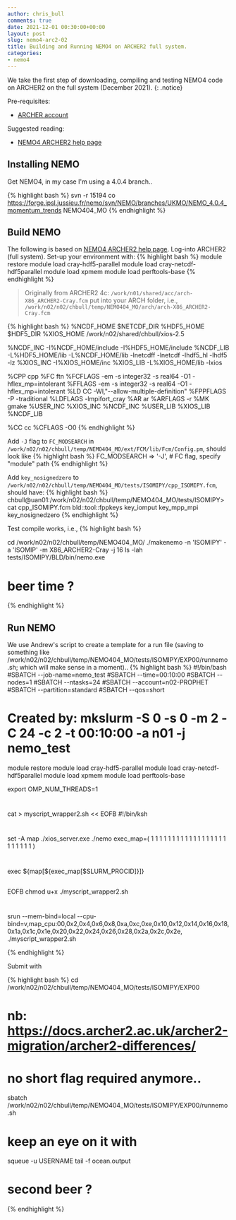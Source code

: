 ```yaml
---
author: chris_bull
comments: true
date: 2021-12-01 00:30:00+00:00
layout: post
slug: nemo4-arc2-02
title: Building and Running NEMO4 on ARCHER2 full system.
categories:
- nemo4
---
```

We take the first step of downloading, compiling and testing NEMO4 code on ARCHER2 on the full system (December 2021).
{: .notice}

Pre-requisites:

* [ARCHER account](http://www.archer.ac.uk/access/)

Suggested reading:

* [NEMO4 ARCHER2 help page](https://docs.archer2.ac.uk/research-software/nemo/nemo/)

## Installing NEMO

Get NEMO4, in my case I'm using a 4.0.4 branch.. 

{% highlight bash %}
svn -r 15194 co https://forge.ipsl.jussieu.fr/nemo/svn/NEMO/branches/UKMO/NEMO_4.0.4_momentum_trends NEMO404_MO
{% endhighlight %}

## Build NEMO
The following is based on [NEMO4 ARCHER2 help page](https://docs.archer2.ac.uk/research-software/nemo/nemo/). Log-into ARCHER2 (full system). Set-up your environment with:
{% highlight bash %}
module restore
module load cray-hdf5-parallel
module load cray-netcdf-hdf5parallel
module load xpmem
module load perftools-base
{% endhighlight %}

> Originally from ARCHER2 4c: `/work/n01/shared/acc/arch-X86_ARCHER2-Cray.fcm` put into your ARCH folder, i.e., `/work/n02/n02/chbull/temp/NEMO404_MO/arch/arch-X86_ARCHER2-Cray.fcm`

{% highlight bash %}
%NCDF_HOME           $NETCDF_DIR
%HDF5_HOME           $HDF5_DIR
%XIOS_HOME           /work/n02/shared/chbull/xios-2.5

%NCDF_INC            -I%NCDF_HOME/include -I%HDF5_HOME/include
%NCDF_LIB            -L%HDF5_HOME/lib -L%NCDF_HOME/lib -lnetcdff -lnetcdf -lhdf5_hl -lhdf5 -lz
%XIOS_INC            -I%XIOS_HOME/inc
%XIOS_LIB            -L%XIOS_HOME/lib -lxios

%CPP	             cpp
%FC                  ftn
%FCFLAGS             -em -s integer32 -s real64 -O1 -hflex_mp=intolerant
%FFLAGS              -em -s integer32 -s real64 -O1 -hflex_mp=intolerant
%LD                  CC -Wl,"--allow-multiple-definition"
%FPPFLAGS            -P -traditional
%LDFLAGS             -lmpifort_cray
%AR                  ar
%ARFLAGS             -r
%MK                  gmake
%USER_INC            %XIOS_INC %NCDF_INC
%USER_LIB            %XIOS_LIB %NCDF_LIB

%CC                  cc
%CFLAGS              -O0
{% endhighlight %}

Add `-J` flag to `FC_MODSEARCH` in `/work/n02/n02/chbull/temp/NEMO404_MO/ext/FCM/lib/Fcm/Config.pm`, should look like
{% highlight bash %}
FC_MODSEARCH => '-J',                # FC flag, specify "module" path
{% endhighlight %}

Add `key_nosignedzero` to `/work/n02/n02/chbull/temp/NEMO404_MO/tests/ISOMIPY/cpp_ISOMIPY.fcm`, should have:
{% highlight bash %}
chbull@uan01:/work/n02/n02/chbull/temp/NEMO404_MO/tests/ISOMIPY> cat cpp_ISOMIPY.fcm 
 bld::tool::fppkeys   key_iomput key_mpp_mpi key_nosignedzero
{% endhighlight %}

Test compile works, i.e., 
{% highlight bash %}

cd /work/n02/n02/chbull/temp/NEMO404_MO/
./makenemo -n 'ISOMIPY' -a 'ISOMIP' -m X86_ARCHER2-Cray -j 16
ls -lah tests/ISOMIPY/BLD/bin/nemo.exe
# beer time ?
{% endhighlight %}


## Run NEMO 

We use Andrew's script to create a template for a run file (saving to something like /work/n02/n02/chbull/temp/NEMO404_MO/tests/ISOMIPY/EXP00/runnemo.sh; which will make sense in a moment)..
{% highlight bash %}
#!/bin/bash
#SBATCH --job-name=nemo_test
#SBATCH --time=00:10:00
#SBATCH --nodes=1
#SBATCH --ntasks=24
#SBATCH --account=n02-PROPHET
#SBATCH --partition=standard
#SBATCH --qos=short
# Created by: mkslurm -S 0 -s 0 -m 2 -C  24 -c  2 -t 00:10:00 -a n01 -j nemo_test

module restore
module load cray-hdf5-parallel
module load cray-netcdf-hdf5parallel
module load xpmem
module load perftools-base

export OMP_NUM_THREADS=1
#
cat > myscript_wrapper2.sh << EOFB
#!/bin/ksh
#
set -A map ./xios_server.exe ./nemo
exec_map=( 1 1 1 1 1 1 1 1 1 1 1 1 1 1 1 1 1 1 1 1 1 1 1 1 )
#
exec \${map[\${exec_map[\$SLURM_PROCID]}]} 
##
EOFB
chmod u+x ./myscript_wrapper2.sh
#
srun --mem-bind=local --cpu-bind=v,map_cpu:00,0x2,0x4,0x6,0x8,0xa,0xc,0xe,0x10,0x12,0x14,0x16,0x18,0x1a,0x1c,0x1e,0x20,0x22,0x24,0x26,0x28,0x2a,0x2c,0x2e, ./myscript_wrapper2.sh


{% endhighlight %}

Submit with

{% highlight bash %}
cd /work/n02/n02/chbull/temp/NEMO404_MO/tests/ISOMIPY/EXP00
# nb: https://docs.archer2.ac.uk/archer2-migration/archer2-differences/
# no short flag required anymore..
sbatch /work/n02/n02/chbull/temp/NEMO404_MO/tests/ISOMIPY/EXP00/runnemo.sh
# keep an eye on it with
squeue -u USERNAME
tail -f ocean.output
# second beer ?
{% endhighlight %}
